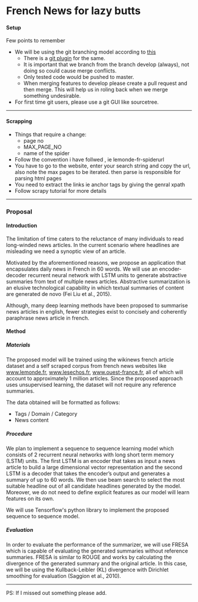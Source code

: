 # French News for lazy butts

#### Setup

Few points to remember

* We will be using the git branching model according to [this](http://jeffkreeftmeijer.com/2010/why-arent-you-using-git-flow/)
  * There is a [git plugin](https://github.com/nvie/gitflow) for the same.
  * It is important that we branch from the branch develop (always), not doing so could cause merge conflicts.
  * Only tested code would be pushed to master.
  * When merging features to develop please create a pull request and then merge. This will help us in roling back when we merge something undesirable.
* For first time git users, please use a git GUI like sourcetree. 

***


#### Scrapping 
* Things that require a change:
  * page no
  * MAX_PAGE_NO
  * name of the spider
* Follow the convention i have follwed , ie lemonde-fr-spiderurl
* You have to go to the website, enter your search string and copy the url, also note the max pages to be iterated.
then parse is responsible for parsing html pages
* You need to extract the links ie anchor tags by giving the genral xpath
* Follow scrapy tutorial for more details

***

### Proposal

#### Introduction
The limitation of time caters to the reluctance of many individuals to read long-winded news articles. In the current scenario where headlines are misleading we need a synoptic view of an article.


Motivated by the aforementioned reasons, we propose an application that encapsulates daily news in French in 60 words. We will use an encoder-decoder recurrent neural network with LSTM units to generate abstractive summaries from text of multiple news articles. Abstractive summarization is an elusive technological capability in which textual summaries of content are generated de novo (Fei Liu et al., 2015).


Although, many deep learning methods have been proposed to summarise news articles in english, fewer strategies exist to concisely and coherently paraphrase news article in french.

#### Method
##### Materials
The proposed model will be trained using the wikinews french article dataset and a self scraped corpus from french news websites like www.lemonde.fr, www.lesechos.fr, www.ouest-france.fr,  all of which will account to approximately 1 million articles. Since the proposed approach uses unsupervised learning, the dataset will not require any reference summaries.


The data obtained will be formatted as follows:
* Tags / Domain / Category
* News content

##### Procedure
We plan to implement a sequence to sequence learning model which consists of 2 recurrent neural networks with long short term memory (LSTM) units. The first LSTM is an encoder that takes as input a news article to build a large dimensional vector representation and the second LSTM is a decoder that takes the encoder’s output and generates a summary of up to 60 words. We then use beam search to select the most suitable headline out of all candidate headlines generated by the model. Moreover, we do not need to define explicit features as our model will learn features on its own.


We will use Tensorflow's python library to implement the proposed sequence to sequence model.


##### Evaluation
In order to evaluate the performance of the summarizer, we will use FRESA which is capable of evaluating the generated summaries without reference summaries. FRESA is similar to ROUGE and works by calculating the divergence of the generated summary and the original article. In this case, we will be using the Kullback-Leibler (KL) divergence with Dirichlet smoothing for evaluation (Saggion et al., 2010).

***

PS: If I missed out something please add.